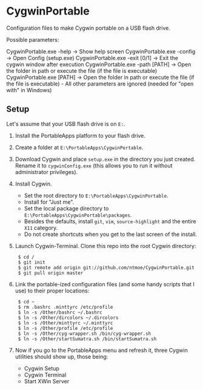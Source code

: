 CygwinPortable
==============

Configuration files to make Cygwin portable on a USB flash drive.

Possible parameters:

CygwinPortable.exe -help		-> Show help screen
CygwinPortable.exe -config 		-> Open Config (setup.exe)
CygwinPortable.exe -exit [0/1]	-> Exit the cygwin window after execution
CygwinPortable.exe -path [PATH] -> Open the folder in path or execute the file (if the file is executable)
CygwinPortable.exe [PATH] 		-> Open the folder in path or execute the file (if the file is executable) - All other parameters are ignored (needed for "open with" in Windows)

Setup
-----

Let's assume that your USB flash drive is on `E:`.

1. Install the PortableApps platform to your flash drive.

2. Create a folder at `E:\PortableApps\CygwinPortable`.

3. Download Cygwin and place `setup.exe` in the directory you just created. Rename it to `cygwinConfig.exe` (this allows you to run it without administrator privileges).

4. Install Cygwin.
	- Set the root directory to `E:\PortableApps\CygwinPortable`. 
	- Install for "Just me".
	- Set the local package directory to `E:\PortableApps\CygwinPortable\packages`.
	- Besides the defaults, install `git`, `vim`, `source-highlight` and the entire `X11` category.
	- Do not create shortcuts when you get to the last screen of the install.

5. Launch Cygwin-Terminal. Clone this repo into the root Cygwin directory:

		$ cd /
		$ git init
		$ git remote add origin git://github.com/ntmoe/CygwinPortable.git
		$ git pull origin master

6. Link the portable-ized configuration files (and some handy scripts that I use) to their proper locations:
			
		$ cd ~
		$ rm .bashrc .minttyrc /etc/profile
		$ ln -s /Other/bashrc ~/.bashrc
		$ ln -s /Other/dircolors ~/.dircolors
		$ ln -s /Other/minttyrc ~/.minttyrc
		$ ln -s /Other/profile /etc/profile
		$ ln -s /Other/cyg-wrapper.sh /bin/cyg-wrapper.sh
		$ ln -s /Other/startSumatra.sh /bin/startSumatra.sh

7. Now if you go to the PortableApps menu and refresh it, three Cygwin utilities should show up, those being:
	- Cygwin Setup
	- Cygwin Terminal
	- Start XWin Server

